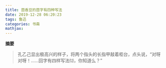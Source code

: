 ```yaml
---
title: 茴香豆的茴字有四种写法
date: 2019-12-28 06:20:23
tags: 鲁迅
categories: 书斋
mathjax:
---
```

**摘要**
> 孔乙己显出极高兴的样子，将两个指头的长指甲敲着柜台，点头说，“对呀对呀！……回字有四样写法⑿，你知道么？”
<!--more-->